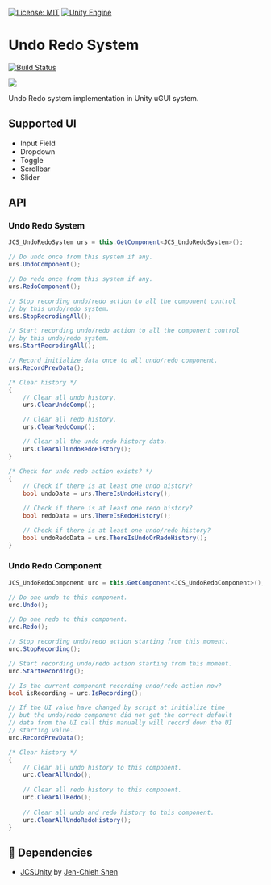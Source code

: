 [![License: MIT](https://img.shields.io/badge/License-MIT-green.svg)](https://opensource.org/licenses/MIT)
[![Unity Engine](https://img.shields.io/badge/unity-2018.2+-black.svg?style=flat&logo=unity)](https://unity3d.com/get-unity/download/archive)

# Undo Redo System

[![Build Status](https://travis-ci.com/jcs090218/Unity_UndoRedoSystem.svg?branch=master)](https://travis-ci.com/jcs090218/Unity_UndoRedoSystem)

<img src="./screenshot/undo_redo_demo.gif"/>

Undo Redo system implementation in Unity uGUI system.

## Supported UI

* Input Field
* Dropdown
* Toggle
* Scrollbar
* Slider

## API

### Undo Redo System

```cs
JCS_UndoRedoSystem urs = this.GetComponent<JCS_UndoRedoSystem>();

// Do undo once from this system if any.
urs.UndoComponent();

// Do redo once from this system if any.
urs.RedoComponent();

// Stop recording undo/redo action to all the component control 
// by this undo/redo system.
urs.StopRecrodingAll();

// Start recording undo/redo action to all the component control 
// by this undo/redo system.
urs.StartRecrodingAll();

// Record initialize data once to all undo/redo component.
urs.RecordPrevData();

/* Clear history */
{
    // Clear all undo history.
    urs.ClearUndoComp();

    // Clear all redo history.
    urs.ClearRedoComp();

    // Clear all the undo redo history data.
    urs.ClearAllUndoRedoHistory();
}

/* Check for undo redo action exists? */
{
    // Check if there is at least one undo history?
    bool undoData = urs.ThereIsUndoHistory();

    // Check if there is at least one redo history?
    bool redoData = urs.ThereIsRedoHistory();

    // Check if there is at least one undo/redo history?
    bool undoRedoData = urs.ThereIsUndoOrRedoHistory();
}
```

### Undo Redo Component

```cs
JCS_UndoRedoComponent urc = this.GetComponent<JCS_UndoRedoComponent>();

// Do one undo to this component.
urc.Undo();

// Dp one redo to this component.
urc.Redo();

// Stop recording undo/redo action starting from this moment.
urc.StopRecording();

// Start recording undo/redo action starting from this moment.
urc.StartRecording();

// Is the current component recording undo/redo action now?
bool isRecording = urc.IsRecording();

// If the UI value have changed by script at initialize time 
// but the undo/redo component did not get the correct default 
// data from the UI call this manually will record down the UI 
// starting value.
urc.RecordPrevData();

/* Clear history */
{
    // Clear all undo history to this component.
    urc.ClearAllUndo();
    
    // Clear all redo history to this component.
    urc.ClearAllRedo();
    
    // Clear all undo and redo history to this component.
    urc.ClearAllUndoRedoHistory();
}
```

## 📌 Dependencies

* [JCSUnity](https://github.com/jcs090218/JCSUnity) by [Jen-Chieh Shen](https://github.com/jcs090218)
